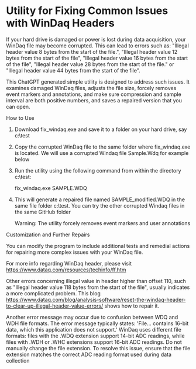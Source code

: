 # Utility for Fixing Common Issues with WinDaq Headers 

If your hard drive is damaged or power is lost during data acquisition, your WinDaq file may become corrupted. This can lead to errors such as: "Illegal header value 8 bytes from the start of the file.", "Illegal header value 12 bytes from the start of the file", "Illegal header value 16 bytes from the start of the file", "Illegal header value 28 bytes from the start of the file." or "Illegal header value 44 bytes from the start of the file".

This ChatGPT generated simple utility is designed to address such issues. It examines damaged WinDaq files, adjusts the file size, forcely removes event markers and annotations, and make sure compression and sample interval are both positive numbers, and saves a repaired version that you can open.

How to Use

1) Download fix_windaq.exe and save it to a folder on your hard drive, say c:\test

2) Copy the corrupted WinDaq file to the same folder where fix_windaq.exe is located. We will use a corrupted Windaq file Sample.Wdq for example below

3) Run the utility using the following command from within the directory c:\test: 

    fix_windaq.exe SAMPLE.WDQ

4) This will generate a repaired file named SAMPLE_modified.WDQ in the same file folder c:\test. You can try the other corrupted Windaq files in the same GitHub folder

    Warning: The utility forcely removes event markers and user annotations

Customization and Further Repairs

You can modify the program to include additional tests and remedial actions for repairing more complex issues with your WinDaq file.

For more info regarding WinDaq header, please visit https://www.dataq.com/resources/techinfo/ff.htm

Other errors concerning illegal value in header higher than offset 110, such as "Illegal header value 118 bytes from the start of the file", usually indicates a more complicated problem. This blog https://www.dataq.com/blog/analysis-software/reset-the-windaq-header-to-clear-up-illegal-header-value-errors/ shows how to repair it.

Another error message may occur due to confusion between WDQ and WDH file formats. The error message typically states: 'File... contains 16-bit data, which this application does not support.' WinDaq uses different file formats: files with the .WDQ extension support 14-bit ADC readings, while files with .WDH or .WHC extensions support 16-bit ADC readings. Do not manually change the file extension. To resolve this issue, ensure that the file extension matches the correct ADC reading format used during data collection
